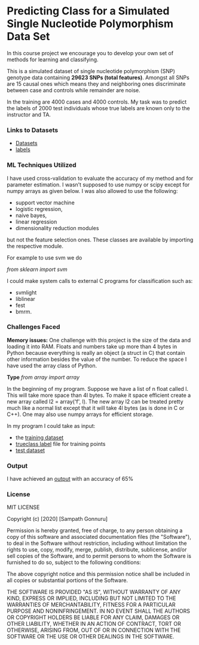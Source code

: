 ﻿# Predicting Class for a Simulated Single Nucleotide Polymorphism Data Set

In this course project we encourage you to develop your own set of methods for learning and classifying. 

This is a simulated dataset of single nucleotide polymorphism (SNP) genotype data containing **29623 SNPs (total features)**. Amongst all SNPs are 15 causal ones which means they and neighboring ones discriminate between case and controls while remainder are noise.

In the training are 4000 cases and 4000 controls. My task was to predict the labels of 2000 test individuals whose true labels are known only to the instructor and TA. 

### Links to Datasets
 - [Datasets](https://github.com/Gonnuru/Simulated_Single_Nucleotide_Polymorphism/blob/master/testdata.rar)
 - [labels](https://github.com/Gonnuru/Simulated_Single_Nucleotide_Polymorphism/blob/master/train_labels.txt) 


### ML Techniques Utilized
I have used cross-validation to evaluate the accuracy of my method and for parameter estimation. I wasn’t supposed to use numpy or scipy except for numpy arrays as given below. I was also allowed to use the following:
-	support vector machine
-	logistic regression, 
-	naive bayes, 
-	linear regression
-	dimensionality reduction modules 

but not the feature selection ones. These classes are available by importing the respective module. 

For example to use svm we do

*from sklearn import svm*

I could make system calls to external C programs for classification such as:
-	svmlight 
-	liblinear
-	fest
-	bmrm.

### Challenges Faced

**Memory issues:**
One challenge with this project is the size of the data and loading it into RAM. Floats and numbers take up more than 4 bytes in Python because everything is really an object (a struct in C) that contain other 
information besides the value of the number. To reduce the space I have used the array class of Python.

**Type** 
*from array import array*

In the beginning of my program. Suppose we have a list of n float called l. This will take more space than 4l bytes. To make it space efficient create a new array called l2 = array('f', l). The new array l2 can be 
treated pretty much like a normal list except that it will take 4l bytes (as is done in C or C++). One may also use numpy arrays for efficient storage.

In my program I could take as input:
-	the [training dataset]()
-	[trueclass label]() file for training points
-	[test dataset]() 

### Output
I have achieved an [output](https://github.com/Gonnuru/Simulated_Single_Nucleotide_Polymorphism/blob/master/Output.txt) with an accuracy of 65%

### License 

MIT LICENSE

Copyright (c) [2020] [Sampath Gonnuru]

Permission is hereby granted, free of charge, to any person obtaining a copy of this software and associated documentation files (the "Software"), to deal in the Software without restriction, including without limitation the rights to use, copy, modify, merge, publish, distribute, sublicense, and/or sell copies of the Software, and to permit persons to whom the Software is furnished to do so, subject to the following conditions:

The above copyright notice and this permission notice shall be included in all copies or substantial portions of the Software.

THE SOFTWARE IS PROVIDED "AS IS", WITHOUT WARRANTY OF ANY KIND, EXPRESS OR IMPLIED, INCLUDING BUT NOT LIMITED TO THE WARRANTIES OF MERCHANTABILITY, FITNESS FOR A PARTICULAR PURPOSE AND NONINFRINGEMENT. IN NO EVENT SHALL THE AUTHORS OR COPYRIGHT HOLDERS BE LIABLE FOR ANY CLAIM, DAMAGES OR OTHER LIABILITY, WHETHER IN AN ACTION OF CONTRACT, TORT OR OTHERWISE, ARISING FROM, OUT OF OR IN CONNECTION WITH THE SOFTWARE OR THE USE OR OTHER DEALINGS IN THE SOFTWARE.






